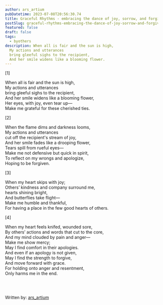 ```yaml
---
author: ars_artium
pubDatetime: 2023-07-08T20:56:30.74
title: Graceful Rhythms - embracing the dance of joy, sorrow, and forgiveness
postSlug: graceful-rhythms-embracing-the-dance-of-joy-sorrow-and-forgiveness
featured: false
draft: false
tags:
  - byothers
description: When all is fair and the sun is high,
  My actions and utterances
  bring gleeful sighs to the recipient,
  And her smile widens like a blooming flower.
---
```


[1]

When all is fair and the sun is high,  
My actions and utterances  
bring gleeful sighs to the recipient,  
And her smile widens like a blooming flower,  
Her eyes, with joy, even tear up—  
Make me grateful for these cherished ties.

[2]

When the flame dims and darkness looms,  
My actions and utterances  
cut off the recipient's stream of joy,  
And her smile fades like a drooping flower,  
Tears spill from rueful eyes—  
Make me not defensive but quick in spirit,  
To reflect on my wrongs and apologize,  
Hoping to be forgiven.

[3]

When my heart skips with joy;  
Others’ kindness and company surround me,  
hearts shining bright,  
And butterflies take flight—  
Make me humble and thankful,  
For having a place in the few good hearts of others.

[4]

When my heart feels knifed, wounded sore,  
By others’ actions and words that cut to the core,  
And my mind clouded by pain and anger—  
Make me show mercy;  
May I find comfort in their apologies.  
And even if an apology is not given,  
May I find the strength to forgive,  
And move forward with grace.  
For holding onto anger and resentment,  
Only harms me in the end.

<br>
<br>
  
Written by: [ars_artium](https://twitter.com/ars_artium)
